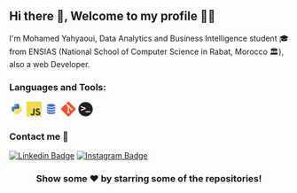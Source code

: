 ## Hi there 👋, Welcome to my profile 🚀🚀

I'm Mohamed Yahyaoui, Data Analytics and Business Intelligence student 🎓 from ENSIAS (National School of Computer Science in Rabat, Morocco 🏛), also a web Developer.



### Languages and Tools:

<code><img height="27" src="https://raw.githubusercontent.com/github/explore/80688e429a7d4ef2fca1e82350fe8e3517d3494d/topics/python/python.png" alt="python"></code>
<code><img height="27" src="https://raw.githubusercontent.com/github/explore/80688e429a7d4ef2fca1e82350fe8e3517d3494d/topics/javascript/javascript.png" alt="javascript"></code>
<code><img height="27" src="https://raw.githubusercontent.com/github/explore/80688e429a7d4ef2fca1e82350fe8e3517d3494d/topics/sql/sql.png" alt="sql"></code>
<code><img height="27" src="https://raw.githubusercontent.com/devicons/devicon/master/icons/git/git-original.svg" alt="git"></code>
<code><img height="27" src="https://raw.githubusercontent.com/github/explore/80688e429a7d4ef2fca1e82350fe8e3517d3494d/topics/terminal/terminal.png" alt="terminal"></code>


### Contact me 💬
[![Linkedin Badge](https://img.shields.io/badge/-LinkedIn-0e76a8?style=flat-square&logo=Linkedin&logoColor=white)](https://www.linkedin.com/in/mohamed-yahyaoui-022b0419a/)
[![Instagram Badge](https://img.shields.io/badge/-Instagram-e4405f?style=flat-square&logo=Instagram&logoColor=white)](https://instagram.com/mohamedyahyaoui78)


<div align="center">

### Show some ❤️ by starring some of the repositories!

</div>
